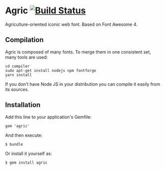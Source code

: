 # Agric [![Build Status](https://travis-ci.org/ekylibre/agric.png)](https://travis-ci.org/ekylibre/agric)

Agriculture-oriented iconic web font. Based on Font Awesome 4.

## Compilation

Agric is composed of many fonts. To merge them in one consistent set, many tools are used:

    cd compiler
    sudo apt-get install nodejs npm fontforge
    yarn install

If you don't have Node JS in your distribution you can compile it easily from its sources.

## Installation

Add this line to your application's Gemfile:

    gem 'agric'

And then execute:

    $ bundle

Or install it yourself as:

    $ gem install agric

